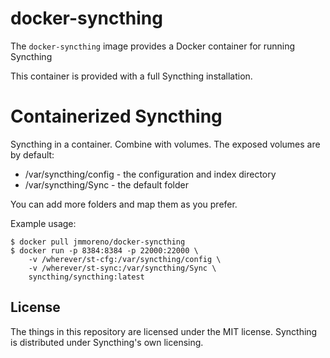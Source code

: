 # docker-syncthing

The `docker-syncthing` image provides a Docker container for running Syncthing 

This container is provided with a full Syncthing installation.

# Containerized Syncthing

Syncthing in a container. Combine with volumes. The exposed volumes are
by default:

 - /var/syncthing/config - the configuration and index directory
 - /var/syncthing/Sync - the default folder

You can add more folders and map them as you prefer.

Example usage:

```
$ docker pull jmmoreno/docker-syncthing
$ docker run -p 8384:8384 -p 22000:22000 \
    -v /wherever/st-cfg:/var/syncthing/config \
    -v /wherever/st-sync:/var/syncthing/Sync \
    syncthing/syncthing:latest
```

## License

The things in this repository are licensed under the MIT license.
Syncthing is distributed under Syncthing's own licensing.